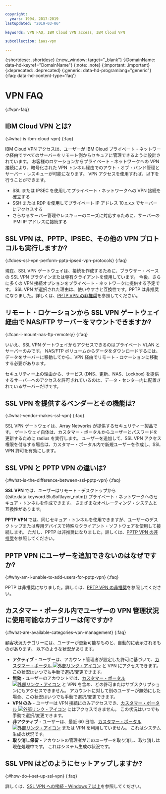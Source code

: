 ```yaml
---

copyright:
  years: 1994, 2017-2019
lastupdated: "2019-03-06"

keywords: VPN FAQ, IBM Cloud VPN access, IBM Cloud VPN

subcollection: iaas-vpn

---
```


{:shortdesc: .shortdesc}
{:new_window: target="_blank"}
{:DomainName: data-hd-keyref="DomainName"}
{:note: .note}
{:important: .important}
{:deprecated: .deprecated}
{:generic: data-hd-programlang="generic"}
{:faq: data-hd-content-type='faq'}

# VPN FAQ
{:#vpn-faq}

## IBM Cloud VPN とは?
{:#what-is-ibm-cloud-vpn}
{:faq}

IBM Cloud VPN アクセスは、ユーザーが IBM Cloud プライベート・ネットワーク経由ですべてのサーバーをリモート側からセキュアに管理できるように設計されています。  お客様のロケーションからプライベート・ネットワークへの VPN 接続により、暗号化された VPN トンネル経由でのアウト・オブ・バンド管理とサーバー・レスキューが可能になります。 VPN アクセスを使用すれば、以下を行うことができます。

* SSL または IPSEC を使用してプライベート・ネットワークへの VPN 接続を確立する
* SSH または RDP を使用してプライベート IP アドレス 10.x.x.x でサーバーにアクセスする
* さらなるサーバー管理やレスキューのニーズに対応するために、サーバーの IPMI IP アドレスに接続する


## SSL VPN は、PPTP、IPSEC、その他の VPN プロトコルも実行しますか?
{:#does-ssl-vpn-perform-pptp-ipsed-vpn-protocols}
{:faq}

現在、SSL VPN ゲートウェイは、接続を作成するために、ブラウザー・ベースの SSL VPN プラグインまたは専有クライアントを使用しています。 今後、さらに多くの VPN 接続オプションをプライベート・ネットワークに提供する予定です。 SSL VPN が選択された理由は、使いやすさと互換性です。PPTP は非推奨になりました。詳しくは、[PPTP VPN の非推奨](/docs/infrastructure/iaas-vpn?topic=VPN-pptp-vpn-deprecation)を参照してください。



## リモート・ロケーションから SSL VPN ゲートウェイ経由で NAS/FTP サーバーをマウントできますか?
{:#can-i-mount-nas-ftp-remotely}
{:faq}

いいえ、SSL VPN ゲートウェイからアクセスできるのはプライベート VLAN とサーバーのみです。 NAS/FTP ボリュームからデータをダウンロードするには、データをサーバーに移動してから、VPN 経由でリモート・ロケーションに移動する必要があります。

セキュリティー上の理由から、サービス (DNS、更新、NAS、Lockbox) を提供するサーバーへのアクセスを許可されているのは、データ・センター内に配置されているサーバーだけです。


## SSL VPN を提供するベンダーとその機能は?
{:#what-vendor-makes-ssl-vpn}
{:faq}

SSL VPN ゲートウェイは、Array Networks が提供するセキュリティー製品です。  ゲートウェイ自体は、カスタマー・ポータルからユーザーとパスワードを更新するために radius を実行します。 ユーザーを追加して、SSL VPN アクセス権限を付与する場合は、カスタマー・ポータル内で新規ユーザーを作成し、SSL VPN 許可を有効にします。


## SSL VPN と PPTP VPN の違いは?
{:#what-is-the-difference-between-ssl-pptp-vpn}
{:faq}

**SSL VPN** では、ユーザーはリモート・デスクトップから {{site.data.keyword.BluSoftlayer_notm}} プライベート・ネットワークへのセキュア・トンネルを作成できます。 さまざまなオペレーティング・システムと互換性があります。

**PPTP VPN** では、同じセキュア・トンネルを使用できますが、ユーザーのデスクトップまたは専用デバイスで特殊なクライアント・ソフトウェアを使用して接続します。 ただし、PPTP は非推奨になりました。詳しくは、[PPTP VPN の非推奨](/docs/infrastructure/iaas-vpn?topic=VPN-pptp-vpn-deprecation)を参照してください。

## PPTP VPN にユーザーを追加できないのはなぜですか?
{:#why-am-i-unable-to-add-users-for-pptp-vpn}
{:faq}

PPTP は非推奨になりました。詳しくは、[PPTP VPN の非推奨](/docs/infrastructure/iaas-vpn?topic=VPN-pptp-vpn-deprecation)を参照してください。

## カスタマー・ポータル内でユーザーの VPN 管理状況に使用可能なカテゴリーは何ですか?
{:#what-are-available-categories-vpn-management}
{:faq}

顧客状況カテゴリーには、ユーザーが更新可能なものと、自動的に表示されるものがあります。 以下のような状況があります。

* **アクティブ** - ユーザーは、アカウント管理者が設定した許可に基づいて、[カスタマー・ポータル ![外部リンク・アイコン](../../icons/launch-glyph.svg "外部リンク・アイコン")](https://control.softlayer.com/) と VPN にアクセスできます。 この状況はいつでも手動で選択/変更できます。
* **無効** - ユーザーのアカウントでは、[カスタマー・ポータル ![外部リンク・アイコン](../../icons/launch-glyph.svg "外部リンク・アイコン")](https://control.softlayer.com/) と VPN を含め、どの許可またはサブスクリプションにもアクセスできません。 アカウントに対して別のユーザーが無効にした場合、この状況はいつでも手動で選択/変更できます。
* **VPN のみ** - ユーザーは VPN 接続にのみアクセスでき、[カスタマー・ポータル ![外部リンク・アイコン](../../icons/launch-glyph.svg "外部リンク・アイコン")](https://control.softlayer.com/) にはアクセスできません。 この状況はいつでも手動で選択/変更できます。
* **非アクティブ** - ユーザーは、最近 60 日間、[カスタマー・ポータル ![外部リンク・アイコン](../../icons/launch-glyph.svg "外部リンク・アイコン")](https://control.softlayer.com/) または VPN を利用していません。 これはシステム生成の状況です。
* **取り消し保留** - アカウントの管理者がこのユーザーを取り消し、取り消しは現在処理中です。 これはシステム生成の状況です。

## SSL VPN はどのようにセットアップしますか?
{:#how-do-i-set-up-ssl-vpn}
{:faq}

詳しくは、[SSL VPN への接続 - Windows 7 以上](/docs/infrastructure/iaas-vpn?topic=VPN-connect-ssl-vpn-windows7#connect-ssl-vpn-windows7)を参照してください。


